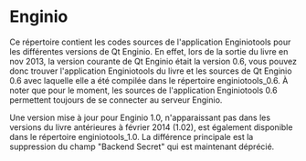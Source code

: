 
Enginio
==================

Ce répertoire contient les codes sources de l'application Enginiotools pour les différentes versions de Qt Enginio. En effet, lors de la sortie du livre en nov 2013, la version courante de Qt Enginio était la version 0.6, vous pouvez donc trouver l'application Enginiotools du livre et les sources de Qt Enginio 0.6 avec laquelle elle a été compilée dans le répertoire enginiotools_0.6. À noter que pour le moment, les sources de l'application Enginiotools 0.6 permettent toujours de se connecter au serveur Enginio.

Une version mise à jour pour Enginio 1.0, n'apparaissant pas dans les versions du livre antérieures à février 2014 (1.02), est également disponible dans le répertoire enginiotools_1.0. La différence principale est la suppression du champ "Backend Secret" qui est maintenant déprécié.

